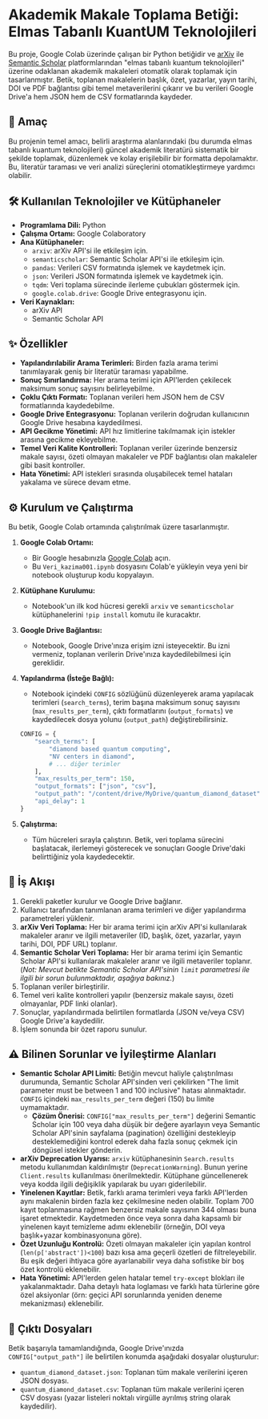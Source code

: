 # Akademik Makale Toplama Betiği: Elmas Tabanlı KuantUM Teknolojileri

Bu proje, Google Colab üzerinde çalışan bir Python betiğidir ve [arXiv](https://arxiv.org/) ile [Semantic Scholar](https://www.semanticscholar.org/) platformlarından "elmas tabanlı kuantum teknolojileri" üzerine odaklanan akademik makaleleri otomatik olarak toplamak için tasarlanmıştır. Betik, toplanan makalelerin başlık, özet, yazarlar, yayın tarihi, DOI ve PDF bağlantısı gibi temel metaverilerini çıkarır ve bu verileri Google Drive'a hem JSON hem de CSV formatlarında kaydeder.

## 🎯 Amaç

Bu projenin temel amacı, belirli araştırma alanlarındaki (bu durumda elmas tabanlı kuantum teknolojileri) güncel akademik literatürü sistematik bir şekilde toplamak, düzenlemek ve kolay erişilebilir bir formatta depolamaktır. Bu, literatür taraması ve veri analizi süreçlerini otomatikleştirmeye yardımcı olabilir.

## 🛠️ Kullanılan Teknolojiler ve Kütüphaneler

* **Programlama Dili:** Python
* **Çalışma Ortamı:** Google Colaboratory
* **Ana Kütüphaneler:**
    * `arxiv`: arXiv API'si ile etkileşim için.
    * `semanticscholar`: Semantic Scholar API'si ile etkileşim için.
    * `pandas`: Verileri CSV formatında işlemek ve kaydetmek için.
    * `json`: Verileri JSON formatında işlemek ve kaydetmek için.
    * `tqdm`: Veri toplama sürecinde ilerleme çubukları göstermek için.
    * `google.colab.drive`: Google Drive entegrasyonu için.
* **Veri Kaynakları:**
    * arXiv API
    * Semantic Scholar API

## ✨ Özellikler

* **Yapılandırılabilir Arama Terimleri:** Birden fazla arama terimi tanımlayarak geniş bir literatür taraması yapabilme.
* **Sonuç Sınırlandırma:** Her arama terimi için API'lerden çekilecek maksimum sonuç sayısını belirleyebilme.
* **Çoklu Çıktı Formatı:** Toplanan verileri hem JSON hem de CSV formatlarında kaydedebilme.
* **Google Drive Entegrasyonu:** Toplanan verilerin doğrudan kullanıcının Google Drive hesabına kaydedilmesi.
* **API Gecikme Yönetimi:** API hız limitlerine takılmamak için istekler arasına gecikme ekleyebilme.
* **Temel Veri Kalite Kontrolleri:** Toplanan veriler üzerinde benzersiz makale sayısı, özeti olmayan makaleler ve PDF bağlantısı olan makaleler gibi basit kontroller.
* **Hata Yönetimi:** API istekleri sırasında oluşabilecek temel hataları yakalama ve sürece devam etme.

## ⚙️ Kurulum ve Çalıştırma

Bu betik, Google Colab ortamında çalıştırılmak üzere tasarlanmıştır.

1.  **Google Colab Ortamı:**
    * Bir Google hesabınızla [Google Colab](https://colab.research.google.com/) açın.
    * Bu `Veri_kazima001.ipynb` dosyasını Colab'e yükleyin veya yeni bir notebook oluşturup kodu kopyalayın.

2.  **Kütüphane Kurulumu:**
    * Notebook'un ilk kod hücresi gerekli `arxiv` ve `semanticscholar` kütüphanelerini `!pip install` komutu ile kuracaktır.

3.  **Google Drive Bağlantısı:**
    * Notebook, Google Drive'ınıza erişim izni isteyecektir. Bu izni vermeniz, toplanan verilerin Drive'ınıza kaydedilebilmesi için gereklidir.

4.  **Yapılandırma (İsteğe Bağlı):**
    * Notebook içindeki `CONFIG` sözlüğünü düzenleyerek arama yapılacak terimleri (`search_terms`), terim başına maksimum sonuç sayısını (`max_results_per_term`), çıktı formatlarını (`output_formats`) ve kaydedilecek dosya yolunu (`output_path`) değiştirebilirsiniz.
    ```python
    CONFIG = {
        "search_terms": [
            "diamond based quantum computing",
            "NV centers in diamond",
            # ... diğer terimler
        ],
        "max_results_per_term": 150,
        "output_formats": ["json", "csv"],
        "output_path": "/content/drive/MyDrive/quantum_diamond_dataset",
        "api_delay": 1
    }
    ```

5.  **Çalıştırma:**
    * Tüm hücreleri sırayla çalıştırın. Betik, veri toplama sürecini başlatacak, ilerlemeyi gösterecek ve sonuçları Google Drive'daki belirttiğiniz yola kaydedecektir.

## 📝 İş Akışı

1.  Gerekli paketler kurulur ve Google Drive bağlanır.
2.  Kullanıcı tarafından tanımlanan arama terimleri ve diğer yapılandırma parametreleri yüklenir.
3.  **arXiv Veri Toplama:** Her bir arama terimi için arXiv API'si kullanılarak makaleler aranır ve ilgili metaveriler (ID, başlık, özet, yazarlar, yayın tarihi, DOI, PDF URL) toplanır.
4.  **Semantic Scholar Veri Toplama:** Her bir arama terimi için Semantic Scholar API'si kullanılarak makaleler aranır ve ilgili metaveriler toplanır. (*Not: Mevcut betikte Semantic Scholar API'sinin `limit` parametresi ile ilgili bir sorun bulunmaktadır, aşağıya bakınız.*)
5.  Toplanan veriler birleştirilir.
6.  Temel veri kalite kontrolleri yapılır (benzersiz makale sayısı, özeti olmayanlar, PDF linki olanlar).
7.  Sonuçlar, yapılandırmada belirtilen formatlarda (JSON ve/veya CSV) Google Drive'a kaydedilir.
8.  İşlem sonunda bir özet raporu sunulur.

## ⚠️ Bilinen Sorunlar ve İyileştirme Alanları

* **Semantic Scholar API Limiti:** Betiğin mevcut haliyle çalıştırılması durumunda, Semantic Scholar API'sinden veri çekilirken "The limit parameter must be between 1 and 100 inclusive" hatası alınmaktadır. `CONFIG` içindeki `max_results_per_term` değeri (150) bu limite uymamaktadır.
    * **Çözüm Önerisi:** `CONFIG["max_results_per_term"]` değerini Semantic Scholar için 100 veya daha düşük bir değere ayarlayın veya Semantic Scholar API'sinin sayfalama (pagination) özelliğini destekleyip desteklemediğini kontrol ederek daha fazla sonuç çekmek için döngüsel istekler gönderin.
* **arXiv Deprecation Uyarısı:** `arxiv` kütüphanesinin `Search.results` metodu kullanımdan kaldırılmıştır (`DeprecationWarning`). Bunun yerine `Client.results` kullanılması önerilmektedir. Kütüphane güncellenerek veya kodda ilgili değişiklik yapılarak bu uyarı giderilebilir.
* **Yinelenen Kayıtlar:** Betik, farklı arama terimleri veya farklı API'lerden aynı makalenin birden fazla kez çekilmesine neden olabilir. Toplam 700 kayıt toplanmasına rağmen benzersiz makale sayısının 344 olması buna işaret etmektedir. Kaydetmeden önce veya sonra daha kapsamlı bir yinelenen kayıt temizleme adımı eklenebilir (örneğin, DOI veya başlık+yazar kombinasyonuna göre).
* **Özet Uzunluğu Kontrolü:** Özeti olmayan makaleler için yapılan kontrol (`len(p['abstract'])<100`) bazı kısa ama geçerli özetleri de filtreleyebilir. Bu eşik değeri ihtiyaca göre ayarlanabilir veya daha sofistike bir boş özet kontrolü eklenebilir.
* **Hata Yönetimi:** API'lerden gelen hatalar temel `try-except` blokları ile yakalanmaktadır. Daha detaylı hata loglaması ve farklı hata türlerine göre özel aksiyonlar (örn: geçici API sorunlarında yeniden deneme mekanizması) eklenebilir.

## 📄 Çıktı Dosyaları

Betik başarıyla tamamlandığında, Google Drive'ınızda `CONFIG["output_path"]` ile belirtilen konumda aşağıdaki dosyalar oluşturulur:

* `quantum_diamond_dataset.json`: Toplanan tüm makale verilerini içeren JSON dosyası.
* `quantum_diamond_dataset.csv`: Toplanan tüm makale verilerini içeren CSV dosyası (yazar listeleri noktalı virgülle ayrılmış string olarak kaydedilir).